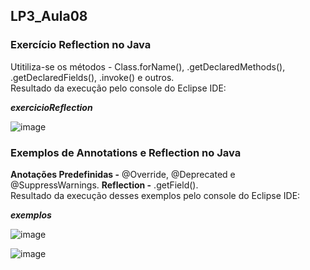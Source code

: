 ## LP3_Aula08


### Exercício Reflection no Java
Utitiliza-se os métodos - Class.forName(), .getDeclaredMethods(), .getDeclaredFields(), .invoke() e outros.  
Resultado da execução pelo console do Eclipse IDE:  

***exercicioReflection***

![image](https://user-images.githubusercontent.com/70042571/170385377-d392efda-13f7-4691-8d4a-fe3a451408ac.png)


### Exemplos de Annotations e Reflection no Java 
**Anotações Predefinidas -** @Override, @Deprecated e @SuppressWarnings. **Reflection -** .getField().   
Resultado da execução desses exemplos pelo console do Eclipse IDE: 

***exemplos***    

![image](https://user-images.githubusercontent.com/70042571/170383483-be67def0-274e-47f3-9588-1920b6b2a119.png)

![image](https://user-images.githubusercontent.com/70042571/170383161-b287256b-3e92-42f2-827d-2c90f76b28b6.png)
